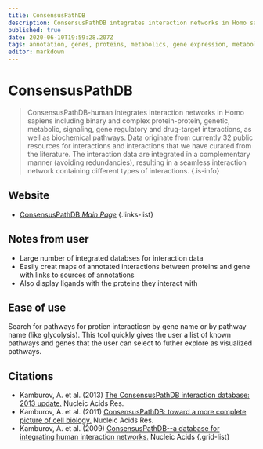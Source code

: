 ```yaml
---
title: ConsensusPathDB
description: ConsensusPathDB integrates interaction networks in Homo sapiens including binary and complex protein-protein, genetic, metabolic, signaling, gene regulatory and drug-target interactions, as well as biochemical pathways.
published: true
date: 2020-06-10T19:59:28.207Z
tags: annotation, genes, proteins, metabolics, gene expression, metabolic pathways, gene annotation
editor: markdown
---
```


# ConsensusPathDB

> ConsensusPathDB-human integrates interaction networks in Homo sapiens including binary and complex protein-protein, genetic, metabolic, signaling, gene regulatory and drug-target interactions, as well as biochemical pathways. Data originate from currently 32 public resources for interactions and interactions that we have curated from the literature. The interaction data are integrated in a complementary manner (avoiding redundancies), resulting in a seamless interaction network containing different types of interactions.
{.is-info}


## Website

- [ConsensusPathDB *Main Page*](http://cpdb.molgen.mpg.de/)
{.links-list}


## Notes from user
- Large number of integrated databses for interaction data
- Easily creat maps of annotated interactions between proteins and gene with links to sources of annotations
- Also display ligands with the proteins they interact with


## Ease of use
Search for pathways for protien interactiosn by gene name or by pathway name (like glycolysis). This tool quickly gives the user a list of known pathways and genes that the user can select to futher explore as visualized pathways.


## Citations

- Kamburov, A. et al. (2013) [The ConsensusPathDB interaction database: 2013 update.](https://academic.oup.com/nar/article/41/D1/D793/1053502) Nucleic Acids Res.
-	Kamburov, A. et al. (2011) [ConsensusPathDB: toward a more complete picture of cell biology.](https://academic.oup.com/nar/article/39/suppl_1/D712/2507354) Nucleic Acids Res.
-	Kamburov, A. et al. (2009) [ConsensusPathDB--a database for integrating human interaction networks.](https://academic.oup.com/nar/article/37/suppl_1/D623/1005985) Nucleic Acids
{.grid-list}